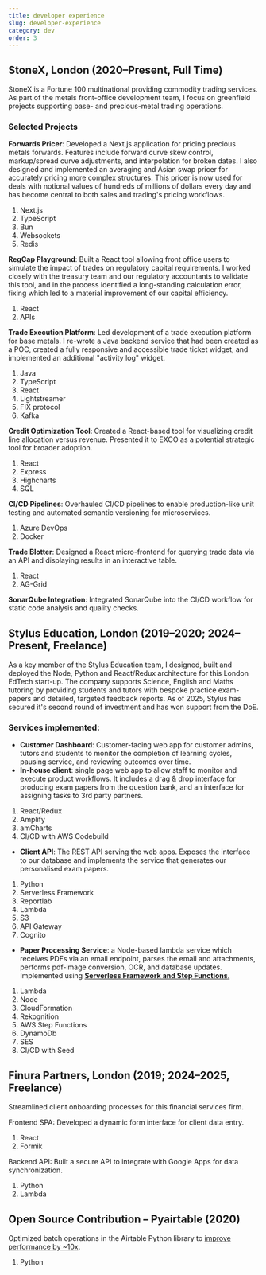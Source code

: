 ```yaml
---
title: developer experience
slug: developer-experience
category: dev
order: 3
---
```


## StoneX, London (2020–Present, Full Time)

StoneX is a Fortune 100 multinational providing commodity trading services. As part of the metals front-office development team, I focus on greenfield projects supporting base- and precious-metal trading operations.

### Selected Projects

**Forwards Pricer**: Developed a Next.js application for pricing precious metals forwards. Features include forward curve skew control, markup/spread curve adjustments, and interpolation for broken dates. I also designed and implemented an averaging and Asian swap pricer for accurately pricing more complex structures. This pricer is now used for deals with notional values of hundreds of millions of dollars every day and has become central to both sales and trading's pricing workflows.

1. Next.js
1. TypeScript
1. Bun
1. Websockets
1. Redis

**RegCap Playground**: Built a React tool allowing front office users to simulate the impact of trades on regulatory capital requirements. I worked closely with the treasury team and our regulatory accountants to validate this tool, and in the process identified a long-standing calculation error, fixing which led to a material improvement of our capital efficiency.

1. React
1. APIs

**Trade Execution Platform**: Led development of a trade execution platform for base metals. I re-wrote a Java backend service that had been created as a POC, created a fully responsive and accessible trade ticket widget, and implemented an additional "activity log" widget.

1. Java
1. TypeScript
1. React
1. Lightstreamer
1. FIX protocol
1. Kafka

**Credit Optimization Tool**: Created a React-based tool for visualizing credit line allocation versus revenue. Presented it to EXCO as a potential strategic tool for broader adoption.

1. React
1. Express
1. Highcharts
1. SQL

**CI/CD Pipelines**: Overhauled CI/CD pipelines to enable production-like unit testing and automated semantic versioning for microservices.

1. Azure DevOps
1. Docker

**Trade Blotter**: Designed a React micro-frontend for querying trade data via an API and displaying results in an interactive table.

1. React
1. AG-Grid

**SonarQube Integration**: Integrated SonarQube into the CI/CD workflow for static code analysis and quality checks.

## Stylus Education, London (2019–2020; 2024–Present, Freelance)

As a key member of the Stylus Education team, I designed, built and deployed the Node, Python and React/Redux architecture for this London EdTech start-up. The company supports Science, English and Maths tutoring by providing students and tutors with bespoke practice exam-papers and detailed, targeted feedback reports. As of 2025, Stylus has secured it's second round of investment and has won support from the DoE.

### Services implemented:

- **Customer Dashboard**: Customer-facing web app for customer admins, tutors and students to monitor the completion of learning cycles, pausing service, and reviewing outcomes over time.
- **In-house client**: single page web app to allow staff to monitor and execute product workflows. It includes a drag & drop interface for producing exam papers from the question bank, and an interface for assigning tasks to 3rd party partners.

1. React/Redux
2. Amplify
3. amCharts
4. CI/CD with AWS Codebuild

- **Client API**: The REST API serving the web apps. Exposes the interface to our database and implements the service that generates our personalised exam papers.

1. Python
2. Serverless Framework
3. Reportlab
4. Lambda
5. S3
6. API Gateway
7. Cognito

- **Paper Processing Service**: a Node-based lambda service which receives PDFs via an email endpoint, parses the email and attachments, performs pdf-image conversion, OCR, and database updates. Implemented using [**Serverless Framework and Step Functions**.](https://medium.com/swlh/how-to-add-human-decision-making-into-automated-workflows-using-aws-step-functions-serverless-46c0a3412fe4)

1. Lambda
2. Node
3. CloudFormation
4. Rekognition
5. AWS Step Functions
6. DynamoDb
7. SES
8. CI/CD with Seed

## Finura Partners, London (2019; 2024–2025, Freelance)

Streamlined client onboarding processes for this financial services firm.

Frontend SPA: Developed a dynamic form interface for client data entry.

1. React
1. Formik

Backend API: Built a secure API to integrate with Google Apps for data synchronization.

1. Python
1. Lambda

## Open Source Contribution – Pyairtable (2020)

Optimized batch operations in the Airtable Python library to [improve performance by ~10x](https://github.com/gtalarico/airtable-python-wrapper/pull/88).

1. Python
